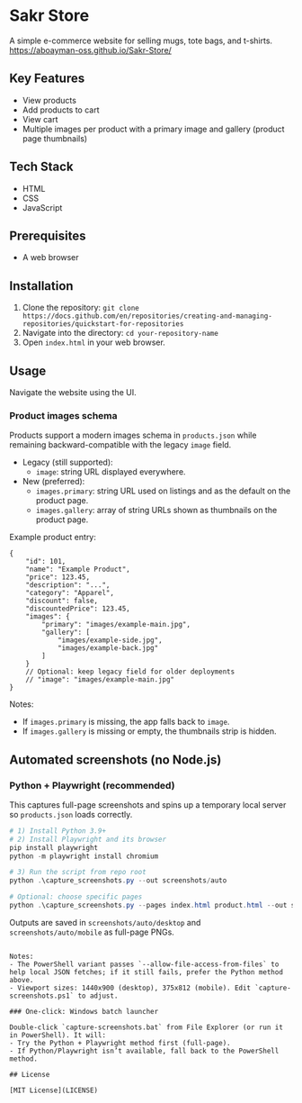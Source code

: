 # Sakr Store

A simple e-commerce website for selling mugs, tote bags, and t-shirts.
https://aboayman-oss.github.io/Sakr-Store/

## Key Features

- View products
- Add products to cart
- View cart
- Multiple images per product with a primary image and gallery (product page thumbnails)

## Tech Stack

- HTML
- CSS
- JavaScript

## Prerequisites

- A web browser

## Installation

1. Clone the repository: `git clone https://docs.github.com/en/repositories/creating-and-managing-repositories/quickstart-for-repositories`
2. Navigate into the directory: `cd your-repository-name`
3. Open `index.html` in your web browser.

## Usage

Navigate the website using the UI.

### Product images schema

Products support a modern images schema in `products.json` while remaining backward-compatible with the legacy `image` field.

- Legacy (still supported):
	- `image`: string URL displayed everywhere.
- New (preferred):
	- `images.primary`: string URL used on listings and as the default on the product page.
	- `images.gallery`: array of string URLs shown as thumbnails on the product page.

Example product entry:

```
{
	"id": 101,
	"name": "Example Product",
	"price": 123.45,
	"description": "...",
	"category": "Apparel",
	"discount": false,
	"discountedPrice": 123.45,
	"images": {
		"primary": "images/example-main.jpg",
		"gallery": [
			"images/example-side.jpg",
			"images/example-back.jpg"
		]
	}
	// Optional: keep legacy field for older deployments
	// "image": "images/example-main.jpg"
}
```

Notes:
- If `images.primary` is missing, the app falls back to `image`.
- If `images.gallery` is missing or empty, the thumbnails strip is hidden.

## Automated screenshots (no Node.js)

### Python + Playwright (recommended)

This captures full-page screenshots and spins up a temporary local server so `products.json` loads correctly.

```powershell
# 1) Install Python 3.9+
# 2) Install Playwright and its browser
pip install playwright
python -m playwright install chromium

# 3) Run the script from repo root
python .\capture_screenshots.py --out screenshots/auto

# Optional: choose specific pages
python .\capture_screenshots.py --pages index.html product.html --out screenshots/auto
```

Outputs are saved in `screenshots/auto/desktop` and `screenshots/auto/mobile` as full-page PNGs.
```

Notes:
- The PowerShell variant passes `--allow-file-access-from-files` to help local JSON fetches; if it still fails, prefer the Python method above.
- Viewport sizes: 1440x900 (desktop), 375x812 (mobile). Edit `capture-screenshots.ps1` to adjust.

### One-click: Windows batch launcher

Double-click `capture-screenshots.bat` from File Explorer (or run it in PowerShell). It will:
- Try the Python + Playwright method first (full-page).
- If Python/Playwright isn’t available, fall back to the PowerShell method.

## License

[MIT License](LICENSE)
